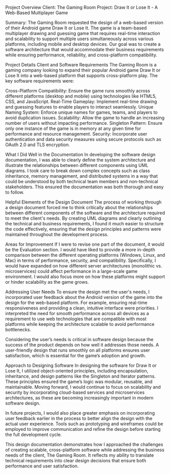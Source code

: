 Project Overview
Client: The Gaming Room
Project: Draw It or Lose It - A Web-Based Multiplayer Game

Summary:
The Gaming Room requested the design of a web-based version of their Android game Draw It or Lose It. The game is a team-based multiplayer drawing and guessing game that requires real-time interaction and scalability to support multiple users simultaneously across various platforms, including mobile and desktop devices. Our goal was to create a software architecture that would accommodate their business requirements while ensuring performance, reliability, and cross-platform compatibility.

Project Details
Client and Software Requirements
The Gaming Room is a gaming company looking to expand their popular Android game Draw It or Lose It into a web-based platform that supports cross-platform play. The key software requirements were:

Cross-Platform Compatibility: Ensure the game runs smoothly across different platforms (desktop and mobile) using technologies like HTML5, CSS, and JavaScript.
Real-Time Gameplay: Implement real-time drawing and guessing features to enable players to interact seamlessly.
Unique Naming System: Enforce unique names for games, teams, and players to avoid duplication issues.
Scalability: Allow the game to handle an increasing number of users without impacting performance.
Singleton Pattern: Ensure only one instance of the game is in memory at any given time for performance and resource management.
Security: Incorporate user authentication and data security measures using secure protocols such as OAuth 2.0 and TLS encryption.

What I Did Well in the Documentation
In developing the software design documentation, I was able to clearly define the system architecture and illustrate the relationships between different components using UML diagrams. I took care to break down complex concepts such as class inheritance, memory management, and distributed systems in a way that could be understood by both technical team members and non-technical stakeholders. This ensured the documentation was both thorough and easy to follow.

Helpful Elements of the Design Document
The process of working through a design document forced me to think critically about the relationships between different components of the software and the architecture required to meet the client's needs. By creating UML diagrams and clearly outlining the technical and business requirements, I found it much easier to structure the code effectively, ensuring that the design principles and patterns were maintained throughout the development process.

Areas for Improvement
If I were to revise one part of the document, it would be the Evaluation section. I would have liked to provide a more in-depth comparison between the different operating platforms (Windows, Linux, and Mac) in terms of performance, security, and compatibility. Specifically, I would have expanded on how different server architectures (monolithic vs. microservices) could affect performance in a large-scale game environment. I would also focus more on how these platforms might support or hinder scalability as the game grows.

Addressing User Needs
To ensure the design met the user's needs, I incorporated user feedback about the Android version of the game into the design for the web-based platform. For example, ensuring real-time responsiveness and providing a clean, intuitive interface were priorities. I interpreted the need for smooth performance across all devices as a requirement to use web technologies that are compatible with most platforms while keeping the architecture scalable to avoid performance bottlenecks.

Considering the user’s needs is critical in software design because the success of the product depends on how well it addresses those needs. A user-friendly design that runs smoothly on all platforms ensures user satisfaction, which is essential for the game’s adoption and growth.

Approach to Designing Software
In designing the software for Draw It or Lose It, I utilized object-oriented principles, including encapsulation, inheritance, and design patterns like the Singleton and Iterator patterns. These principles ensured the game’s logic was modular, reusable, and maintainable. Moving forward, I would continue to focus on scalability and security by incorporating cloud-based services and microservices architectures, as these are becoming increasingly important in modern software design.

In future projects, I would also place greater emphasis on incorporating user feedback earlier in the process to better align the design with the actual user experience. Tools such as prototyping and wireframes could be employed to improve communication and refine the design before starting the full development cycle.

This design documentation demonstrates how I approached the challenges of creating scalable, cross-platform software while addressing the business needs of the client, The Gaming Room. It reflects my ability to translate technical requirements into clear design decisions that ensure both performance and user satisfaction.
